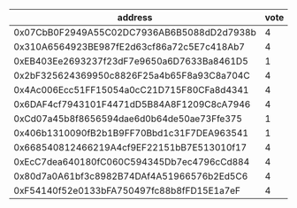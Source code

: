 address|vote|timestamp|signature
---|---|---|---
0x07CbB0F2949A55C02DC7936AB6B5088dD2d7938b|4|1605618693|0xd2834d6c8dd22dcaa625c652853c43f2d94caa59b2df5df2805fc740fbc627cd6a8f0ce20f680c96a2c7658c2411fae9eec04e6c1b006acb7227213b6031c3e91b
0x310A6564923BE987fE2d63cf86a72c5E7c418Ab7|4|1605619167|0x38d15aa2b62cc481bfa7ab555f3f6cd4d31fd9b7920b188ca9d6356bf5905ac855d1d0eb972f1d85473715eb17b327fa21d45f2c471b9e57244bb2e38979941b1c
0xEB403Ee2693237f23dF7e9650a6D7633Ba8461D5|1|1605621417|0x75f0f7285d9f3c42b0f66c5c5d95b3d8f0dbcaf81da36ba3d7623f725aa23ec750a518fcf48d145d1a032654f7c6d6de04abc76dc9b6ab9a3faf61175df8ea821c
0x2bF325624369950c8826F25a4b65F8a93C8a704C|4|1605622918|0x91d05360968b86b226d9186b0d0e80aad0a9f6f10a5b4ceef03e347e2a8b990d4eca102e9947018db8e1db4a596eda5bd1e33bfb33294d985809a5152f86ab9b1c
0x4Ac006Ecc51FF15054a0cC21D715F80CFa8d4341|4|1605625861|0x23469c1c9899b798a6d3fb35e2a3fa90fa8c820f3143e0b2923b4415c1828b8035a85a04a199297563e7c57395fb53803ee50cae6db0f41bb4c43e863796a5a51c
0x6DAF4cf7943101F4471dD5B84A8F1209C8cA7946|4|1605626498|0x2014e1314b443f35d4a9ff6e651a9fb9f2055029a99220e8b65df0eb464defa04b2b7a788cc8b9ead818bfdd6dacc6fb23ec7805ca9dca11b113afd393f8cb721c
0xCd07a45b8f8656594dae6d0b64de50ae73Ffe375|1|1605629564|0xdc381cd91bee174146ee1e37e398fa8a7f39ad65b1a15055d25d8fce84a8c34a7f52aa1415e2759c5435aaf44bbad15c58feace4d8f7499719880fabbe5e6a851b
0x406b1310090fB2b1B9FF70Bbd1c31F7DEA963541|1|1605640957|0xbb2dd2f181c99a363fdf4bb42fc6775fb59f44c9654af76ce5e6d44d6209eeb26f9b807ad5c4b57da9109e64f0ebbb3a6f84b841951b43aef4d0755863d1f2b41c
0x668540812466219A4cf9EF22151bB7E513010f17|4|1605661786|0x377369205126c0d09278109155d43b843d7bbeee3be72182531bcfcdb1006f207e464f9fffc505c5e7143446b29d3295f1ad6b2c90f8f0496cb452ebad88aca71b
0xEcC7dea640180fC060C594345Db7ec4796cCd884|4|1605675340|0x3117ed3fc986d0bba8d689f0b79437ba16dbf046959c8b90b2f4a2535db82d964ae6a1123c6c653ce6e11d83b33449e026b0bcb0afd2105ba952eddf10fc93191c
0x80d7a0A61bf3c8982B74DAf4A51966576b2Ed5C6|4|1605680167|0x90d650bd1a02cf18ae96ce1ff84d4610f8c8f93c315c744f4d0f090277f1327a187472c0e3c62bd2f5bb51122ca6ab5e02b773fab5017607e7a888e5705386201b
0xF54140f52e0133bFA750497fc88b8fFD15E1a7eF|4|1605683899|0x758388e0b790b2f15ff7aeca1e0eef7605befd94f08ce5ccf10a77ddf27cf2a04aa4226375c91e729f5f45b5eceb602eb7b836e39e4338a2e0e120c8bc3407091b